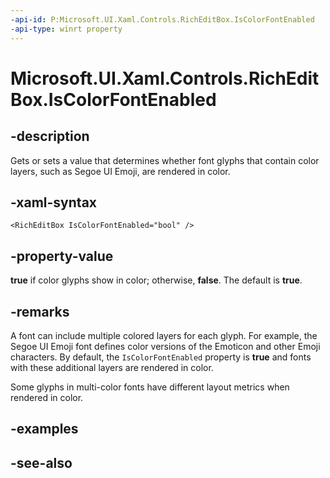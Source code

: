 ```yaml
---
-api-id: P:Microsoft.UI.Xaml.Controls.RichEditBox.IsColorFontEnabled
-api-type: winrt property
---
```


<!-- Property syntax
public bool IsColorFontEnabled { get;  set; }
-->

# Microsoft.UI.Xaml.Controls.RichEditBox.IsColorFontEnabled

## -description
Gets or sets a value that determines whether font glyphs that contain color layers, such as Segoe UI Emoji, are rendered in color.

## -xaml-syntax
```xaml
<RichEditBox IsColorFontEnabled="bool" />
```


## -property-value
**true** if color glyphs show in color; otherwise, **false**. The default is **true**.

## -remarks

A font can include multiple colored layers for each glyph. For example, the Segoe UI Emoji font defines color versions of the Emoticon and other Emoji characters. By default, the `IsColorFontEnabled` property is **true** and fonts with these additional layers are rendered in color.

Some glyphs in multi-color fonts have different layout metrics when rendered in color.

## -examples

## -see-also
